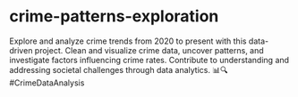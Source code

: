 # crime-patterns-exploration
Explore and analyze crime trends from 2020 to present with this data-driven project. Clean and visualize crime data, uncover patterns, and investigate factors influencing crime rates. Contribute to understanding and addressing societal challenges through data analytics. 📊🔍 #CrimeDataAnalysis
